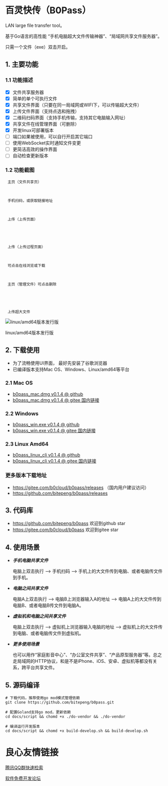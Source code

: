 # 百灵快传（B0Pass）

LAN large file transfer tool。

基于Go语言的高性能 “手机电脑超大文件传输神器”、“局域网共享文件服务器”。

只需一个文件（exe）双击开启。

## 1. 主要功能

### 1.1 功能描述

- [x] 文件共享服务器
- [x] 简单的单个可执行文件
- [x] 共享文件界面（只要在同一局域网或WIFI下，可以传输超大文件）
- [x] 上传文件界面（支持点选和拖拽）
- [x] 二维码扫码界面（支持手机传输，支持其它电脑输入网址）
- [x] 共享文件在线管理界面（可删除）
- [x] 开发linux可部署版本
- [ ] 端口如果被使用，可以自行开启其它端口 
- [ ] 使用WebSocket实时通知文件变更
- [ ] 更简洁高效的操作界面
- [ ] 自动检查更新版本

### 1.2 功能截图

 
 
 
     
     主页（文件共享页） 
 
 
     
     手机扫码，或获取链接地址 
 
 
     
     上传（上传页面） 
 
 
 
 
     
     上传（上传过程页面） 
 
 
     
     可点击在线浏览或下载 
 
 
     
     主页（管理文件）可点击删除 
 
 
 

 
     上传超大文件 
    
![linux/amd64版本发行版](https://images.gitee.com/uploads/images/2019/1029/165512_c182287e_77462.png "b0pass_linux_cli.png")

linux/amd64版本发行版


## 2. 下载使用

-  为了流畅使用UI界面， 最好先安装了谷歌浏览器 
-  已编译版本支持Mac OS、Windows、Linux/amd64等平台

### 2.1 Mac OS
- [b0pass_mac.dmg v0.1.4 @ github](https://github.com/bitepeng/b0pass/releases/download/v0.1.4/b0pass_OSX.dmg)
- [b0pass_mac.dmg v0.1.4 @ gitee 国内链接](https://gitee.com/b0cloud/b0pass/releases)

### 2.2 Windows
- [b0pass_win.exe v0.1.4 @ github](https://github.com/bitepeng/b0pass/releases/download/v0.1.4/b0pass_win32.exe)
- [b0pass_win.exe v0.1.4 @ gitee 国内链接](https://gitee.com/b0cloud/b0pass/releases)

### 2.3 Linux Amd64
- [b0pass_linux_cli v0.1.4 @ github](https://github.com/bitepeng/b0pass/releases/download/v0.1.4/b0pass_linux_cli)
- [b0pass_linux_cli v0.1.4 @ gitee 国内链接](https://gitee.com/b0cloud/b0pass/releases)

### 更多版本下载地址

- https://gitee.com/b0cloud/b0pass/releases （国内用户建议访问）
- https://github.com/bitepeng/b0pass/releases


## 3. 代码库

- https://github.com/bitepeng/b0pass   欢迎到github star
- https://gitee.com/b0cloud/b0pass     欢迎到gitee  star


## 4. 使用场景
- ***手机电脑共享文件***

    电脑上双击执行 --> 手机扫码 --> 手机上的大文件传到电脑、或者电脑传文件到手机。

- ***电脑之间共享文件***

    电脑A上双击执行 --> 电脑B上浏览器输入A的地址 --> 电脑A上的大文件传到电脑B、或者电脑B传文件到电脑A。

- ***虚拟机和电脑之间共享文件***

    电脑上双击执行 --> 虚拟机上浏览器输入电脑的地址 --> 虚拟机上的大文件传到电脑、或者电脑传文件到虚拟机。

- ***更多使用场景***

    也可以用作“家庭影音中心”、“办公室文件共享”、“产品原型服务器”等。总之走局域网的HTTP协议，和是不是iPhone、iOS、安卓、虚拟机等都没有关系，跨平台共享文件。

## 5. 源码编译
```
# 下载代码，推荐使用go mod模式管理依赖
git clone https://github.com/bitepeng/b0pass.git

# 配置Goland支持go mod，更新依赖
cd docs/script && chomd +x ./do-vendor && ./do-vendor

# 编译运行开发版本
cd docs/script && chomd +x build-develop.sh && build-develop.sh
```


 # 良心友情链接

[腾讯QQ群快速检索](http://u.720life.cn/s/8cf73f7c)

[软件免费开发论坛](http://u.720life.cn/s/bbb01dc0)